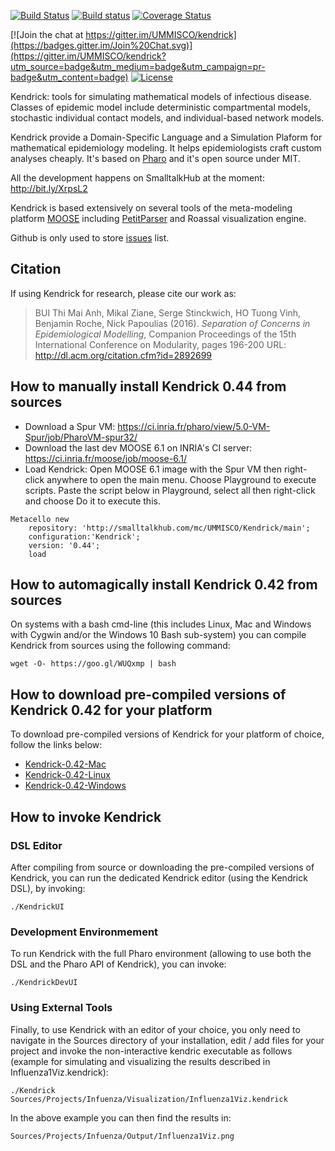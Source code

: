 [![Build Status](https://travis-ci.org/UMMISCO/kendrick.svg?branch=master)](https://travis-ci.org/UMMISCO/kendrick)
[![Build status](https://ci.appveyor.com/api/projects/status/0wy09lhcta0017ri?svg=true)](https://ci.appveyor.com/project/SergeStinckwich/kendrick)
[![Coverage Status](https://coveralls.io/repos/github/UMMISCO/kendrick/badge.svg?branch=master)](https://coveralls.io/github/UMMISCO/kendrick?branch=master)

[![Join the chat at https://gitter.im/UMMISCO/kendrick](https://badges.gitter.im/Join%20Chat.svg)](https://gitter.im/UMMISCO/kendrick?utm_source=badge&utm_medium=badge&utm_campaign=pr-badge&utm_content=badge)
[![License](https://img.shields.io/badge/license-MIT-blue.svg)](https://raw.githubusercontent.com/UMMISCO/kendrick/master/LICENSE)


Kendrick: tools for simulating mathematical models of infectious disease. Classes of epidemic model include deterministic compartmental models, stochastic individual contact models, and individual-based network models.

Kendrick provide a Domain-Specific Language and a Simulation Plaform for mathematical epidemiology modeling. It helps epidemiologists craft custom analyses cheaply. It's based on [Pharo](http://www.pharo.org/) and it's open source under MIT.

All the development happens on SmalltalkHub at the moment: http://bit.ly/XrpsL2

Kendrick is based extensively on several tools of the meta-modeling platform [MOOSE](http://www.moosetechnology.org/) including [PetitParser](http://www.moosetechnology.org/tools/petitparser) and Roassal visualization engine.

Github is only used to store [issues](https://github.com/UMMISCO/Kendrick/issues) list.

## Citation

If using Kendrick for research, please cite our work as:
> BUI Thi Mai Anh, Mikal Ziane, Serge Stinckwich, HO Tuong Vinh, Benjamin Roche, Nick Papoulias (2016). *Separation of Concerns in Epidemiological Modelling*, Companion Proceedings of the 15th International Conference on Modularity, pages 196-200 URL: http://dl.acm.org/citation.cfm?id=2892699

## How to manually install Kendrick 0.44 from sources

* Download a Spur VM: https://ci.inria.fr/pharo/view/5.0-VM-Spur/job/PharoVM-spur32/
* Download the last dev MOOSE 6.1 on INRIA's CI server: https://ci.inria.fr/moose/job/moose-6.1/
* Load Kendrick: Open MOOSE 6.1 image with the Spur VM then right-click anywhere to open the main menu. Choose Playground to execute scripts. Paste the script below in Playground, select all then right-click and choose Do it to execute this.

```Smalltalk
Metacello new
    repository: 'http://smalltalkhub.com/mc/UMMISCO/Kendrick/main';
    configuration:'Kendrick';
    version: '0.44';
    load
````

## How to automagically install Kendrick 0.42 from sources

On systems with a bash cmd-line (this includes Linux, Mac and Windows with Cygwin and/or the Windows 10 Bash sub-system) 
you can compile Kendrick from sources using the following command:
```shell
wget -O- https://goo.gl/WUQxmp | bash
````

## How to download pre-compiled versions of Kendrick 0.42 for your platform

To download pre-compiled versions of Kendrick for your platform of choice, follow the links below:

* [Kendrick-0.42-Mac](https://gitlab.com/ird-ummisco-npapoylias/kendrick-extentions/raw/master/Kendrick-0.42-Mac.zip)
* [Kendrick-0.42-Linux](https://gitlab.com/ird-ummisco-npapoylias/kendrick-extentions/raw/master/Kendrick-0.42-Linux.zip)
* [Kendrick-0.42-Windows](https://gitlab.com/ird-ummisco-npapoylias/kendrick-extentions/raw/master/Kendrick-0.42-Windows.zip)

## How to invoke Kendrick

### DSL Editor
After compiling from source or downloading the pre-compiled versions of Kendrick, you can run the 
dedicated Kendrick editor (using the Kendrick DSL), by invoking:
```shell
./KendrickUI
```

### Development Environmement

To run Kendrick with the full Pharo environment (allowing to use both the DSL and the Pharo API of Kendrick),
you can invoke:
```shell
./KendrickDevUI
```

### Using External Tools

Finally, to use Kendrick with an editor of your choice, you only need to navigate in the Sources directory
of your installation, edit / add files for your project and invoke the non-interactive kendric executable 
as follows (example for simulating and visualizing the results described in Influenza1Viz.kendrick):
```shell
./Kendrick Sources/Projects/Infuenza/Visualization/Influenza1Viz.kendrick
```

In the above example you can then find the results in: 
```shell
Sources/Projects/Infuenza/Output/Influenza1Viz.png
```
